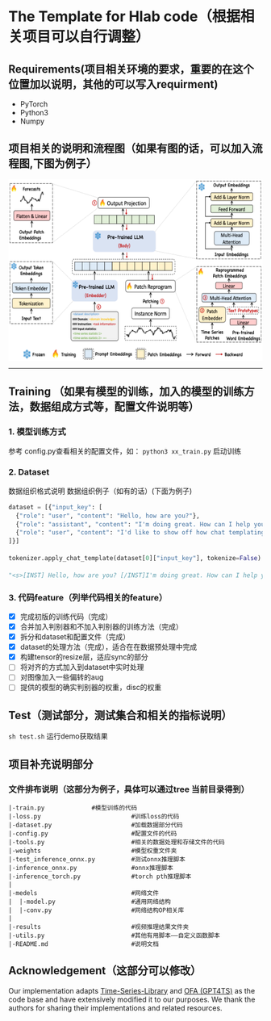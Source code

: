 # The Template for Hlab code（根据相关项目可以自行调整）

## Requirements(项目相关环境的要求，重要的在这个位置加以说明，其他的可以写入requirment)

- PyTorch 
- Python3 
- Numpy 

## 项目相关的说明和流程图（如果有图的话，可以加入流程图,下图为例子）
<p align="center">
<img src="./assert/sample.png" height = "360" alt="" align=center />
</p>

****
## Training （如果有模型的训练，加入的模型的训练方法，数据组成方式等，配置文件说明等）
### 1. 模型训练方式
参考 config.py查看相关的配置文件，如：
`python3 xx_train.py` 启动训练

### 2. Dataset
数据组织格式说明
数据组织例子（如有的话）(下面为例子)

```python
dataset = [{"input_key": [
  {"role": "user", "content": "Hello, how are you?"},
  {"role": "assistant", "content": "I'm doing great. How can I help you today?"},
  {"role": "user", "content": "I'd like to show off how chat templating works!"},
]}]

tokenizer.apply_chat_template(dataset[0]["input_key"], tokenize=False)

"<s>[INST] Hello, how are you? [/INST]I'm doing great. How can I help you today?</s> [INST] I'd like to show off how chat templating works! [/INST]"
```

### 3. 代码feature（列举代码相关的feature）
- [x] 完成初版的训练代码（完成）
- [x] 合并加入判别器和不加入判别器的训练方法（完成）
- [x] 拆分和dataset和配置文件（完成）
- [x] dataset的处理方法（完成），适合在在数据预处理中完成
- [x] 构建tensor的resize层，适应sync的部分
- [ ] 将对齐的方式加入到dataset中实时处理
- [ ] 对图像加入一些偏转的aug
- [ ] 提供的模型的确实判别器的权重，disc的权重

## Test（测试部分，测试集合和相关的指标说明）
`sh test.sh` 运行demo获取结果

## 项目补充说明部分
### 文件排布说明（这部分为例子，具体可以通过tree 当前目录得到）
```
|-train.py             #模型训练的代码
|-loss.py                         #训练loss的代码
|-dataset.py                      #加载数据部分代码
|-config.py                       #配置文件的代码
|-tools.py                        #相关的数据处理和存储文件的代码
|-weights                         #模型权重文件夹
|-test_inference_onnx.py          #测试onnx推理脚本
|-inference_onnx.py               #onnx推理脚本
|-inference_torch.py              #torch pth推理脚本
|
|-medels                          #网络文件
|  |-model.py                     #通用网络结构  
|  |-conv.py                      #网络结构OP相关库
|
|-results                         #视频推理结果文件夹
|-utils.py                        #其他有用脚本——自定义函数脚本
|-README.md                       #说明文档

```
## Acknowledgement（这部分可以修改）
Our implementation adapts [Time-Series-Library](https://github.com/thuml/Time-Series-Library) and [OFA (GPT4TS)](https://github.com/DAMO-DI-ML/NeurIPS2023-One-Fits-All) as the code base and have extensively modified it to our purposes. We thank the authors for sharing their implementations and related resources.
